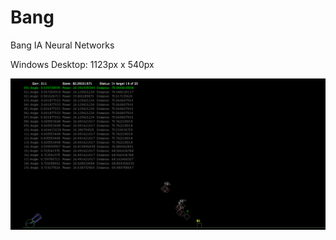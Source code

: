 # Bang
Bang IA Neural Networks

Windows Desktop:
1123px x 540px

![Bang](https://github.com/difusao/Bang/blob/master/android/assets/images/myfile.jpg)
